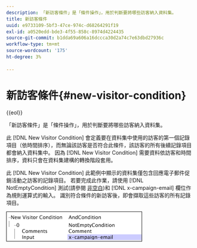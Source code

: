 ```yaml
---
description: 「新訪客條件」是「條件操作」，用於判斷要將哪些訪客納入資料集。
title: 新訪客條件
uuid: e9733109-5bf3-47ce-974c-d68264291f19
exl-id: a0520edd-bde3-4f55-858c-8974d4224435
source-git-commit: b1dda69a606a16dccca30d2a74c7e63dbd27936c
workflow-type: tm+mt
source-wordcount: '175'
ht-degree: 3%

---
```


# 新訪客條件{#new-visitor-condition}

{{eol}}

「新訪客條件」是「條件操作」，用於判斷要將哪些訪客納入資料集。

此 [!DNL New Visitor Condition] 會定義要在資料集中使用的訪客的第一個記錄項目（依時間排序），而無論該訪客是否符合此條件，該訪客的所有後續記錄項目都會納入資料集中。 因為 [!DNL New Visitor Condition] 需要資料依訪客和時間排序，資料只會在資料集建構的轉換階段套用。

此 [!DNL New Visitor Condition] 此範例中顯示的資料集僅包含回應電子郵件促銷活動之訪客的記錄項目。 若要完成此作業，請使用 [!DNL NotEmptyCondition] 測試(請參閱 [非空白](../../../../home/c-dataset-const-proc/c-conditions/c-test-ops/c-test-op-con.md#section-1decb9d887894073a1b6b3d985729ac8))和 [!DNL x-campaign-email] 欄位作為規則運算式的輸入。 識別符合條件的新訪客後，即會擷取這些訪客的所有記錄項目。

![](assets/cfg_Transformation_NewVisitorCondition.png)
